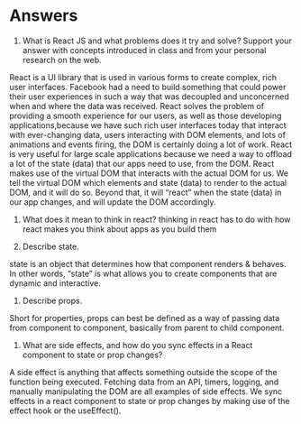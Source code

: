 # Answers

1. What is React JS and what problems does it try and solve? Support your answer with concepts introduced in class and from your personal research on the web.

React is a UI library that is used in various forms to create complex, rich user interfaces. 
Facebook had a need to build something that could power their user experiences in such a way that was decoupled and unconcerned when and where the data was received.
React solves the problem of providing a smooth experience for our users, as well as those developing applications,because we have such rich user interfaces today that interact with ever-changing data, users interacting with DOM elements, and lots of animations and events firing, the DOM is certainly doing a lot of work. React is very useful for large scale applications because we need a way to offload a lot of the state (data) that our apps need to use, from the DOM. 
React makes use of the virtual DOM that interacts with the actual DOM for us. We tell the virtual DOM which elements and state (data) to render to the actual DOM, and it will do so. Beyond that, it will “react” when the state (data) in our app changes, and will update the DOM accordingly.


1. What does it mean to think in react?
thinking in react has to do with how react makes you think about apps as you build them

1. Describe state.

 state is an object that determines how that component renders & behaves. In other words, “state” is what allows you to create components that are dynamic and interactive.

1. Describe props.

Short for properties, props can best be defined as a way of passing data from component to component, basically from parent to child component.

1. What are side effects, and how do you sync effects in a React component to state or prop changes?

A side effect is anything that affects something outside the scope of the function being executed. Fetching data from an API, timers, logging, and manually manipulating the DOM are all examples of side effects.
We sync effects in a react component to state or prop changes by making use of the effect hook or the useEffect().
